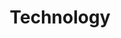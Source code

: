 ---
layout: category
title: Technology
description: Posts about technology, software, hardware, and digital tools
--- 